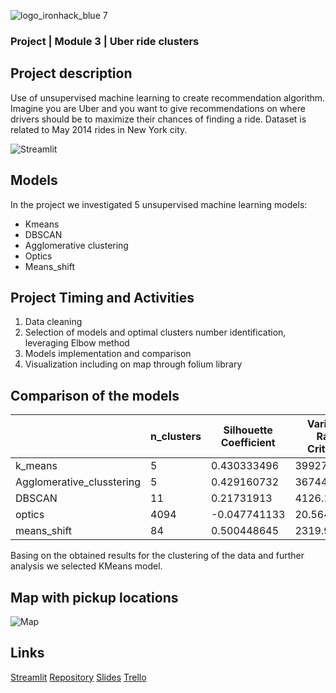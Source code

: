 ![logo_ironhack_blue 7](https://user-images.githubusercontent.com/23629340/40541063-a07a0a8a-601a-11e8-91b5-2f13e4e6b441.png)

### Project | Module 3 | Uber ride clusters

## Project description
Use of unsupervised machine learning to create recommendation algorithm.
Imagine you are Uber and you want to give recommendations on where drivers should be to maximize their chances of finding a ride. 
Dataset is related to May 2014 rides in New York city.


![Streamlit](C:\Users\Propriétaire\Desktop\streamlit.pnj)

## Models

In the project we investigated 5 unsupervised machine learning models:
- Kmeans
- DBSCAN
- Agglomerative clustering
- Optics
- Means_shift


## Project Timing and Activities

1. Data cleaning
2. Selection of models and optimal clusters number identification, leveraging Elbow method
3. Models implementation and comparison
4. Visualization including on map through folium library

## Comparison of the models

|                           | n_clusters | Silhouette Coefficient | Variance Ratio Criterion | Davides Bouldin score |
|---------------------------|------------|------------------------|--------------------------|-----------------------|
| k_means                   | 5          | 0.430333496            | 39927.76148              | 0.676886623           |
| Agglomerative_clusstering | 5          | 0.429160732            | 36744.3001               | 0.679902258           |
| DBSCAN                    | 11         | 0.21731913             | 4126.136716              | 2.052352237           |
| optics                    | 4094       | -0.047741133           | 20.56487453              | 1.74942336            |
| means_shift               | 84         | 0.500448645            | 2319.937219              | 0.501251184           |


Basing on the obtained results for the clustering of the data and further analysis we selected KMeans model.

## Map with pickup locations

![Map](./Figures/map.png)


## Links
[Streamlit](https://project8-usml.herokuapp.com/)
[Repository](https://github.com/Maher-Zeg/Portfolio/tree/main/Unsupervised%20Machine%20Learning%20:Uber%20Recommandation%20Riding)
[Slides](https://docs.google.com/presentation/d/1PqQfyBkZfKNozHVBF8y-kZG94Mla6Ryp/edit?usp=sharing&ouid=102785489791173764779&rtpof=true&sd=true)
[Trello](https://trello.com/b/jeJWeXZX/project-8)
